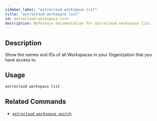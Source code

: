 ```yaml
---
sidebar_label: "astrocloud workspace list"
title: "astrocloud workspace list"
id: astrocloud-workspace-list
description: Reference documentation for astrocloud workspace list.
---
```


## Description

Show the names and IDs of all Workspaces in your Organization that you have access to.

## Usage

```sh
astrocloud workspace list
```

## Related Commands

- [`astrocloud workspace switch`](cli-reference/astrocloud-workspace-switch.md)

